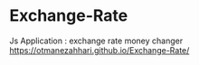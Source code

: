 # Exchange-Rate
Js Application : exchange rate money changer
https://otmanezahhari.github.io/Exchange-Rate/
